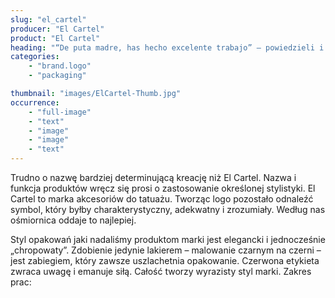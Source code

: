 ```yaml
---
slug: "el_cartel"
producer: "El Cartel"
product: "El Cartel"
heading: "“De puta madre, has hecho excelente trabajo” – powiedzieli i zapłacili."
categories:
    - "brand.logo"
    - "packaging"

thumbnail: "images/ElCartel-Thumb.jpg"
occurrence:
    - "full-image"
    - "text"
    - "image"
    - "image"
    - "text"
---
```

Trudno o nazwę bardziej determinującą kreację niż El Cartel. Nazwa i
funkcja produktów wręcz się prosi o zastosowanie określonej
stylistyki. El Cartel to marka akcesoriów do tatuażu. Tworząc logo
pozostało odnaleźć symbol, który byłby charakterystyczny, adekwatny
i zrozumiały. Według nas ośmiornica oddaje to najlepiej.

Styl opakowań jaki nadaliśmy produktom marki jest elegancki i
jednocześnie „chropowaty”. Zdobienie jedynie lakierem – malowanie
czarnym na czerni – jest zabiegiem, który zawsze uszlachetnia
opakowanie. Czerwona etykieta zwraca uwagę i emanuje siłą. Całość
tworzy wyrazisty styl marki.
Zakres prac:
  